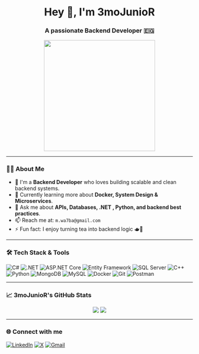 <h1 align="center">Hey 👋, I'm 3moJunioR </h1>
<h3 align="center">A passionate Backend Developer 🇪🇬</h3>

<p align="center">
  <img src="https://media.giphy.com/media/qgQUggAC3Pfv687qPC/giphy.gif" width="300" />
</p>

---

### 👨‍💻 About Me

- 🔧 I'm a **Backend Developer** who loves building scalable and clean backend systems.
- 🌱 Currently learning more about **Docker, System Design & Microservices**.
- 💬 Ask me about **APIs, Databases, .NET , Python, and backend best practices**.
- 📫 Reach me at: `m.wa7ba@gmail.com`
- ⚡ Fun fact: I enjoy turning tea into backend logic 🫖🍵

---

### 🛠️ Tech Stack & Tools

![C#](https://img.shields.io/badge/-CSharp-239120?style=flat&logo=c-sharp&logoColor=white)
![.NET](https://img.shields.io/badge/-.NET-512BD4?style=flat&logo=dotnet&logoColor=white)
![ASP.NET Core](https://img.shields.io/badge/-ASP.NET_Core-512BD4?style=flat&logo=dotnet&logoColor=white)
![Entity Framework](https://img.shields.io/badge/-Entity_Framework-6DB33F?style=flat&logo=nuget&logoColor=white)
![SQL Server](https://img.shields.io/badge/-SQL_Server-CC2927?style=flat&logo=microsoft-sql-server&logoColor=white)
![C++](https://img.shields.io/badge/-C++-00599C?style=flat&logo=c%2B%2B&logoColor=white)
![Python](https://img.shields.io/badge/-Python-3776AB?style=flat&logo=python&logoColor=white)
![MongoDB](https://img.shields.io/badge/-MongoDB-4EA94B?style=flat&logo=mongodb&logoColor=white)
![MySQL](https://img.shields.io/badge/-MySQL-00758F?style=flat&logo=mysql&logoColor=white)
![Docker](https://img.shields.io/badge/-Docker-2496ED?style=flat&logo=docker&logoColor=white)
![Git](https://img.shields.io/badge/-Git-F05032?style=flat&logo=git&logoColor=white)
![Postman](https://img.shields.io/badge/-Postman-FF6C37?style=flat&logo=postman&logoColor=white)

---

### 📈 3moJunioR's GitHub Stats

<p align="center">
  <img src="https://github-readme-stats.vercel.app/api?username=3moJunior&show_icons=true&theme=tokyonight&cache_seconds=1800" />
<img src="https://github-readme-stats.vercel.app/api/top-langs/?username=3moJunior&layout=compact&theme=tokyonight&cache_seconds=1800" />
</p>

---

### 🌐 Connect with me

[![LinkedIn](https://img.shields.io/badge/-LinkedIn-0A66C2?style=flat&logo=linkedin&logoColor=white)](https://www.linkedin.com/in/mohamedwahba22)
[![X](https://img.shields.io/badge/-3moJunior-1DA1F2?style=flat&logo=x&logoColor=black)](https://x.com/3moJunior)
[![Gmail](https://img.shields.io/badge/-m.wa7ba@gmail.com-D14836?style=flat&logo=gmail&logoColor=white)](mailto:m.wa7ba@gmail.com)


